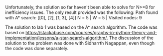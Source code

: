 Unfortunately, the solution so far haven't been able to solve for N>=8 for inefficiency issues. The only result provided was the following:
Path found with A* search: 
[[0], [2], [1, 3], [4]]
N = 5 | W = 5 | Visited nodes: 9

The solution to lab 1 was based on the A* search algorithm. The code was based on https://stackabuse.com/courses/graphs-in-python-theory-and-implementation/lessons/a-star-search-algorithm/. The discussion of the solution to the problem was done with Sidharrth Nagappan, even though the code was done separately. 
